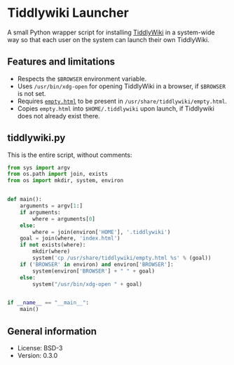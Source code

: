 # Tiddlywiki Launcher

A small Python wrapper script for installing [TiddlyWiki](https://tiddlywiki.com/) in a system-wide way so that each user on the system can launch their own TiddlyWiki.

## Features and limitations

* Respects the `$BROWSER` environment variable.
* Uses `/usr/bin/xdg-open` for opening TiddlyWiki in a browser, if `$BROWSER` is not set.
* Requires [`empty.html`](http://www.tiddlywiki.com/empty.html) to be present in `/usr/share/tiddlywiki/empty.html`.
* Copies `empty.html` into `$HOME/.tiddlywiki` upon launch, if Tiddlywiki does not already exist there.

## tiddlywiki.py

This is the entire script, without comments:

```python
from sys import argv
from os.path import join, exists
from os import mkdir, system, environ


def main():
    arguments = argv[1:]
    if arguments:
        where = arguments[0]
    else:
        where = join(environ['HOME'], '.tiddlywiki')
    goal = join(where, 'index.html')
    if not exists(where):
        mkdir(where)
        system('cp /usr/share/tiddlywiki/empty.html %s' % (goal))
    if ('BROWSER' in environ) and environ['BROWSER']:
        system(environ['BROWSER'] + " " + goal)
    else:
        system("/usr/bin/xdg-open " + goal)


if __name__ == "__main__":
    main()
```

## General information

* License: BSD-3
* Version: 0.3.0
